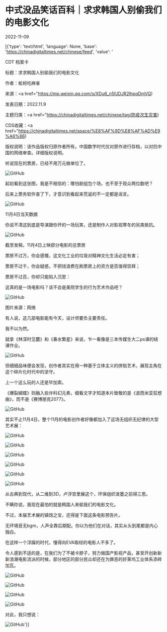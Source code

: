 # 中式没品笑话百科｜求求韩国人别偷我们的电影文化

2022-11-09

[{'type': 'text/html', 'language': None, 'base': 'https://chinadigitaltimes.net/chinese/feed', 'value': '

CDT 档案卡

标题：求求韩国人别偷我们的电影文化

作者：蚯蚓吃麻雀

来源：<a href="https://mp.weixin.qq.com/s/XDu6_n5fJDJR2lhpqDnjVQ)

发表日期：2022.11.9

主题归类：<a href="https://chinadigitaltimes.net/chinese/tag/防疫次生灾害)

CDS收藏：<a href="https://chinadigitaltimes.net/space/%E8%AF%9D%E8%AF%AD%E9%A6%86)

版权说明：该作品版权归原作者所有。中国数字时代仅对原作进行存档，以对抗中国的网络审查。详细版权说明。





听说现在的票房，已经不用万元做单位了。

![GitHub](https://chinadigitaltimes.net/chinese/files/2022/11/post-689549-636c2510c402a.png)

起初看到这张图，我是不相信的：哪怕剧组包个场，也不至于观众两位数吧？

后来上票务软件查了下，才意识到看起来荒诞的不一定都是谣言。

![GitHub](https://chinadigitaltimes.net/chinese/files/2022/11/post-689549-636c2510cd3e4.)

11月4日当天数据

你说不清这到底是导演跟你开的一场玩笑，还是制作人对影视寒冬的另类抵抗。

![GitHub](https://chinadigitaltimes.net/chinese/files/2022/11/post-689549-636c2510d8697.)

截至发稿，11月4日上映部分电影的总票房

票房不过万，你会感慨，这文化工业的垃圾对精神文化生活必定有害；

票房不过千，你会疑惑，不把钱浪费在刷票房上的资方是否值得崇拜；

票房不过百，你却只能陷入沉思：

这真的是一场电影吗？该不会是美院学生的行为艺术作品吧？

![GitHub](https://chinadigitaltimes.net/chinese/files/2022/11/post-689549-636c2510e03bc.)

图片来源：网络

有人说，这几部电影能有今天，设计师要负主要责任。

我不以为然。

就拿《林深时见麓》和《春水繁星》来说，乍一看像是三本传媒生大二ps课的结课作业。

![GitHub](https://chinadigitaltimes.net/chinese/files/2022/11/post-689549-636c2510ee29f.)

但细细品味便会发现，创作者其实在用一种基于立体主义的拼贴艺术，展现主角在这个碎片化时代中的坚守。

上一个这么玩的人还是毕加索。

《爆裂蝴蝶》则融入些许科幻元素，细看文字才知道本片致敬的是《波西米亚狂想曲》，而不是《赛博朋克2077》。

![GitHub](https://chinadigitaltimes.net/chinese/files/2022/11/post-689549-636c251105a92.)

其实不止11月4日，整个11月的电影创作者好像都加入了这场无组织无纪律的大型艺术展：

![GitHub](https://chinadigitaltimes.net/chinese/files/2022/11/post-689549-636c2511225ba.png)

![GitHub](https://chinadigitaltimes.net/chinese/files/2022/11/post-689549-636c25112dbc5.)

![GitHub](https://chinadigitaltimes.net/chinese/files/2022/11/post-689549-636c251137352.)

![GitHub](https://chinadigitaltimes.net/chinese/files/2022/11/post-689549-636c2511429cc.)

![GitHub](https://chinadigitaltimes.net/chinese/files/2022/11/post-689549-636c25114faf4.)

![GitHub](https://chinadigitaltimes.net/chinese/files/2022/11/post-689549-636c25115c93a.)

从古典到现代，从二维到3D，卢浮宫里展这个，环保组织泼墨之前得三思。

不瞒你说，我现在最怕的就是韩国人来偷我们的电影文化。

不过，本届艺术展的镇馆之宝，还得是下面这条电影预告片。

无环境音无bgm，人声全靠后期配。你以为他们在对话，其实从头到尾都是内心独白。

在这样一个浮躁的时代，懂得向EVA取经的电影人不多了。

令人感到不适的是，在我们为了不被卡脖子，努力做国产影视产品，甚至开创新新新浪潮电影流派的时候，部分地区的部分民众却还在为罪恶的好莱坞工业体系添砖加瓦。

![GitHub](https://chinadigitaltimes.net/chinese/files/2022/11/post-689549-636c2511646cf.)

![GitHub](https://chinadigitaltimes.net/chinese/files/2022/11/post-689549-636c251188010.png)

![GitHub](https://chinadigitaltimes.net/chinese/files/2022/11/post-689549-636c2511abde6.png)

![GitHub](https://chinadigitaltimes.net/chinese/files/2022/11/post-689549-636c2511bad5c.)

对此，我只想说：

![GitHub](https://chinadigitaltimes.net/chinese/files/2022/11/post-689549-636c2511c247b.)'}]